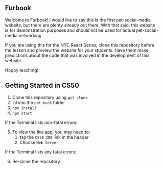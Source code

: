 ## Furbook
Welcome to Furbook! I would like to say this is the first pet-social-media website, but there are plenty already out there.
With that said, this website is for demonstration purposes and should not be used for actual pet-social-media networking.

If you are using this for the NYC React Series, clone this repository before the lesson and preview the website for your students. Have them make predictions about the code that was involved in the development of this website.

Happy teaching!

## Getting Started in CS50

1. Clone this repository using `git clone`
2. `cd` into the `pet-book` folder
3. `npm install`
4. `npm start`

If the Terminal lists non-fatal errors:

5. To view the live app, you may need to:
    1. tap the `CS50 IDE` link in the header
    2. Choose `Web Server`

If the Terminal lists any fatal errors:

6. Re-clone the repository
